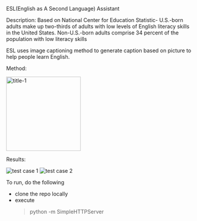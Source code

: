 ESL(English as A Second Language) Assistant 



Description: 
Based on National Center for Education Statistic- U.S.-born adults make up two-thirds of adults with low levels of English literacy skills in the United States.
Non-U.S.-born adults comprise 34 percent of the population with low literacy skills

ESL uses image captioning method to generate caption based on picture to help people learn English. 

Method: 

<img title="title-1" src="https://user-images.githubusercontent.com/26017262/64990327-9d2dcb80-d89d-11e9-9dcb-f50f46823948.png"  width="200" />               

Results: 

<p float="left">
 <img title="test case 1" src="https://user-images.githubusercontent.com/26017262/64992916-e0d70400-d8a2-11e9-8d4b-b97b0fc934d8.png" /> 
  <img title="test case 2 " src="https://user-images.githubusercontent.com/26017262/65003988-c57eef80-d8c8-11e9-9ca9-3ba9159c2cff.png" /> 
    
</p>

To run, do the following
* clone the repo locally
* execute
    > python -m SimpleHTTPServer
